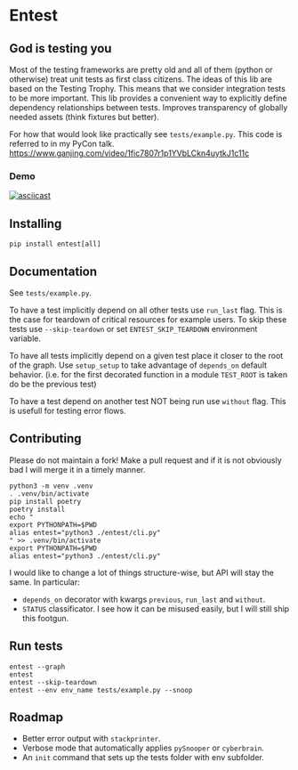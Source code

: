 # Entest
## God is testing you
Most of the testing frameworks are pretty old and all of them (python or otherwise) treat unit tests as first class citizens.
The ideas of this lib are based on the Testing Trophy. This means that we consider integration tests to be more important.
This lib provides a convenient way to explicitly define dependency relationships between tests. Improves transparency of globally needed assets (think fixtures but better).

For how that would look like practically see `tests/example.py`. This code is referred to in my PyCon talk.
https://www.ganjing.com/video/1fic7807r1p1YVbLCkn4uytkJ1c11c

### Demo
[![asciicast](https://asciinema.org/a/594488.svg)](https://asciinema.org/a/594488)

## Installing
```
pip install entest[all]
```

## Documentation
See `tests/example.py`.

To have a test implicitly depend on all other tests use `run_last` flag. This is the case for teardown of critical resources for example users. To skip these tests use `--skip-teardown` or set `ENTEST_SKIP_TEARDOWN` environment variable.

To have all tests implicitly depend on a given test place it closer to the root of the graph.
Use `setup_setup` to take advantage of `depends_on` default behavior. (i.e. for the first decorated function in a module `TEST_ROOT` is taken do be the previous test)

To have a test depend on another test NOT being run use `without` flag. This is usefull for testing error flows.

## Contributing
Please do not maintain a fork! Make a pull request and if it is not obviously bad I will merge it in a timely manner.

```
python3 -m venv .venv
. .venv/bin/activate
pip install poetry
poetry install
echo "
export PYTHONPATH=$PWD
alias entest="python3 ./entest/cli.py"
" >> .venv/bin/activate
export PYTHONPATH=$PWD
alias entest="python3 ./entest/cli.py"
```

I would like to change a lot of things structure-wise, but API will stay the same. In particular:
- `depends_on` decorator with kwargs `previous`, `run_last` and `without`.
- `STATUS` classificator. I see how it can be misused easily, but I will still ship this footgun.

## Run tests
```
entest --graph
entest
entest --skip-teardown
entest --env env_name tests/example.py --snoop
```

## Roadmap
- Better error output with `stackprinter`.
- Verbose mode that automatically applies `pySnooper` or `cyberbrain`.
- An `init` command that sets up the tests folder with env subfolder.
